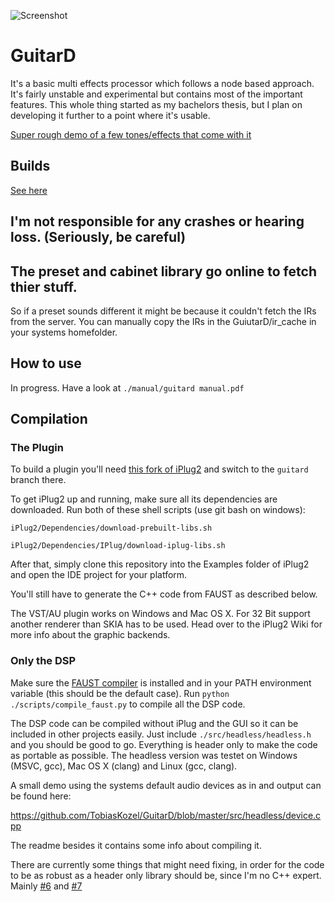 ![Screenshot](https://i.imgur.com/tjzXT6G.png)

# GuitarD

It's a basic multi effects processor which follows a node based approach.
It's fairly unstable and experimental but contains most of the important features.
This whole thing started as my bachelors thesis, but I plan on developing it further to a point where it's usable.

[Super rough demo of a few tones/effects that come with it](https://vocaroo.com/3kVGNkkApqR)

## Builds
[See here](https://github.com/TobiasKozel/GuitarD/releases)

## I'm not responsible for any crashes or hearing loss. (Seriously, be careful)

## The preset and cabinet library go online to fetch thier stuff.
So if a preset sounds different it might be because it couldn't fetch the IRs from the server.
You can manually copy the IRs in the GuiutarD/ir_cache in your systems homefolder.

## How to use
In progress. Have a look at `./manual/guitard manual.pdf`

## Compilation
### The Plugin
To build a plugin you'll need [this fork of iPlug2](https://github.com/TobiasKozel/iPlug2) and switch to the `guitard` branch there.

To get iPlug2 up and running, make sure all its dependencies are downloaded. Run both of these shell scripts (use git bash on windows):

`iPlug2/Dependencies/download-prebuilt-libs.sh`

`iPlug2/Dependencies/IPlug/download-iplug-libs.sh`

After that, simply clone this repository into the Examples folder of iPlug2 and open the IDE project for your platform.

You'll still have to generate the C++ code from FAUST as described below.

The VST/AU plugin works on Windows and Mac OS X. For 32 Bit support another renderer than SKIA has to be used. Head over to the iPlug2 Wiki for more info about the graphic backends.

### Only the DSP

Make sure the [FAUST compiler](https://github.com/grame-cncm/faust/releases) is installed and in your PATH environment variable (this should be the default case). Run `python ./scripts/compile_faust.py` to compile all the DSP code.

The DSP code can be compiled without iPlug and the GUI so it can be included in other projects easily. Just include `./src/headless/headless.h` and you should be good to go. Everything is header only to make the code as portable as possible. The headless version was testet on Windows (MSVC, gcc), Mac OS X (clang) and Linux (gcc, clang).

A small demo using the systems default audio devices as in and output can be found here:

https://github.com/TobiasKozel/GuitarD/blob/master/src/headless/device.cpp

The readme besides it contains some info about compiling it.

There are currently some things that might need fixing, in order for the code to be as robust as a header only library should be, since I'm no C++ expert.
Mainly [#6](https://github.com/TobiasKozel/GuitarD/issues/6) and [#7](https://github.com/TobiasKozel/GuitarD/issues/7)
